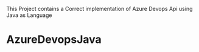 This Project contains a Correct implementation of Azure Devops Api using Java as Language 


# AzureDevopsJava
